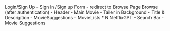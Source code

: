 Login/Sign Up
    - Sign In /Sign up Form
    - redirect to Browse Page
Browse (after authentication)
    - Header
    - Main Movie 
    - Tailer in Background
    - Title & Description
    - MovieSuggestions
    - MovieLists * N
NetflixGPT
    - Search Bar
    - Movie Suggestions